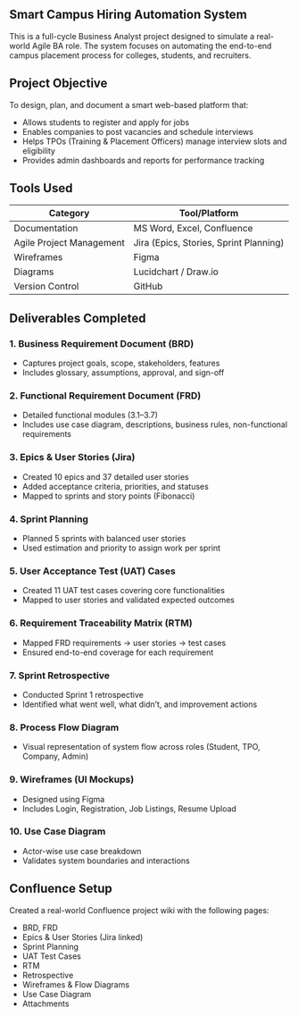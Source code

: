 ## Smart Campus Hiring Automation System

This is a full-cycle Business Analyst project designed to simulate a real-world Agile BA role. The system focuses on automating the end-to-end campus placement process for colleges, students, and recruiters.

## Project Objective

To design, plan, and document a smart web-based platform that:
- Allows students to register and apply for jobs
- Enables companies to post vacancies and schedule interviews
- Helps TPOs (Training & Placement Officers) manage interview slots and eligibility
- Provides admin dashboards and reports for performance tracking



## Tools Used

| Category           | Tool/Platform       |
|-------------------|---------------------|
| Documentation     | MS Word, Excel, Confluence |
| Agile Project Management | Jira (Epics, Stories, Sprint Planning) |
| Wireframes         | Figma              |
| Diagrams           | Lucidchart / Draw.io |
| Version Control    | GitHub             |



## Deliverables Completed

### 1. Business Requirement Document (BRD)
- Captures project goals, scope, stakeholders, features
- Includes glossary, assumptions, approval, and sign-off

### 2. Functional Requirement Document (FRD)
- Detailed functional modules (3.1–3.7)
- Includes use case diagram, descriptions, business rules, non-functional requirements

### 3. Epics & User Stories (Jira)
- Created 10 epics and 37 detailed user stories
- Added acceptance criteria, priorities, and statuses
- Mapped to sprints and story points (Fibonacci)

### 4. Sprint Planning
- Planned 5 sprints with balanced user stories
- Used estimation and priority to assign work per sprint

### 5. User Acceptance Test (UAT) Cases
- Created 11 UAT test cases covering core functionalities
- Mapped to user stories and validated expected outcomes

### 6. Requirement Traceability Matrix (RTM)
- Mapped FRD requirements → user stories → test cases
- Ensured end-to-end coverage for each requirement

### 7. Sprint Retrospective
- Conducted Sprint 1 retrospective
- Identified what went well, what didn’t, and improvement actions

### 8. Process Flow Diagram
- Visual representation of system flow across roles (Student, TPO, Company, Admin)

### 9. Wireframes (UI Mockups)
- Designed using Figma
- Includes Login, Registration, Job Listings, Resume Upload

### 10. Use Case Diagram
- Actor-wise use case breakdown
- Validates system boundaries and interactions


## Confluence Setup

Created a real-world Confluence project wiki with the following pages:
- BRD, FRD
- Epics & User Stories (Jira linked)
- Sprint Planning
- UAT Test Cases
- RTM
- Retrospective
- Wireframes & Flow Diagrams
- Use Case Diagram
- Attachments




